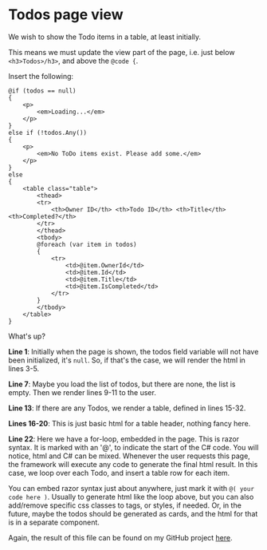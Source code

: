 # Todos page view
We wish to show the Todo items in a table, at least initially.

This means we must update the view part of the page, i.e. just below `<h3>Todos>/h3>`, and above the `@code {`.

Insert the following:

```razor
@if (todos == null)
{
    <p>
        <em>Loading...</em>
    </p>
}
else if (!todos.Any())
{
    <p>
        <em>No ToDo items exist. Please add some.</em>
    </p>
}
else
{
    <table class="table">
        <thead>
        <tr>
            <th>Owner ID</th> <th>Todo ID</th> <th>Title</th> <th>Completed?</th>
        </tr>
        </thead>
        <tbody>
        @foreach (var item in todos)
        {
            <tr>
                <td>@item.OwnerId</td> 
                <td>@item.Id</td> 
                <td>@item.Title</td> 
                <td>@item.IsCompleted</td>
            </tr>
        }
        </tbody>
    </table>
}
```

What's up?

**Line 1**: Initially when the page is shown, the todos field variable will not have been initialized, it's `null`. So, if that's the case, we will render the html in lines 3-5.

**Line 7**: Maybe you load the list of todos, but there are none, the list is empty. Then we render lines 9-11 to the user.

**Line 13**: If there are any Todos, we render a table, defined in lines 15-32.

**Lines 16-20**: This is just basic html for a table header, nothing fancy here.

**Line 22**: Here we have a for-loop, embedded in the page. This is razor syntax. It is marked with an '@', to indicate the start of the C# code.
You will notice, html and C# can be mixed. Whenever the user requests this page, the framework will execute any code to generate the final html result.
In this case, we loop over each Todo, and insert a table row for each item.

You can embed razor syntax just about anywhere, just mark it with `@( your code here )`. Usually to generate html like the loop above, but you can also add/remove specific css classes to tags, or styles, if needed.
Or, in the future, maybe the todos should be generated as cards, and the html for that is in a separate component.

Again, the result of this file can be found on my GitHub project [here](https://github.com/TroelsMortensen/BlazorTodoApp/blob/Part1/Blazor/Pages/Todos.razor).
